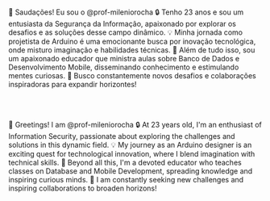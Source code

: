 👋 Saudações! Eu sou o @prof-mileniorocha
🔒 Tenho 23 anos e sou um entusiasta da Segurança da Informação, apaixonado por explorar os desafios e as soluções desse campo dinâmico.
💡 Minha jornada como projetista de Arduino é uma emocionante busca por inovação tecnológica, onde misturo imaginação e habilidades técnicas.
💞️ Além de tudo isso, sou um apaixonado educador que ministra aulas sobre Banco de Dados e Desenvolvimento Mobile, disseminando conhecimento e estimulando mentes curiosas.
🚀 Busco constantemente novos desafios e colaborações inspiradoras para expandir horizontes!


<br><br>

👋 Greetings! I am @prof-mileniorocha
🔒 At 23 years old, I'm an enthusiast of Information Security, passionate about exploring the challenges and solutions in this dynamic field.
💡 My journey as an Arduino designer is an exciting quest for technological innovation, where I blend imagination with technical skills.
💞️ Beyond all this, I'm a devoted educator who teaches classes on Database and Mobile Development, spreading knowledge and inspiring curious minds.
🚀 I am constantly seeking new challenges and inspiring collaborations to broaden horizons!
